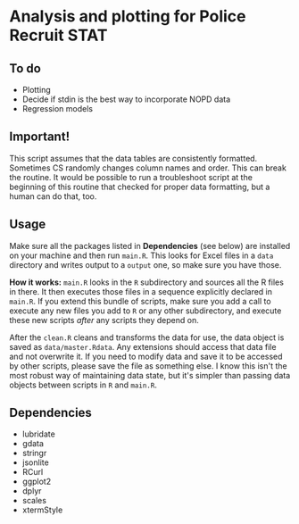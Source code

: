 # Analysis and plotting for Police Recruit STAT

## To do

 * Plotting
 * Decide if stdin is the best way to incorporate NOPD data
 * Regression models

## Important!

This script assumes that the data tables are consistently formatted. Sometimes CS randomly changes column names and order. This can break the routine. It would be possible to run a troubleshoot script at the beginning of this routine that checked for proper data formatting, but a human can do that, too.

## Usage

Make sure all the packages listed in __Dependencies__ (see below) are installed on your machine and then run `main.R`. This looks for Excel files in a `data` directory and writes output to a `output` one, so make sure you have those.

__How it works:__ `main.R` looks in the `R` subdirectory and sources all the R files in there. It then executes those files in a sequence explicitly declared in `main.R`. If you extend this bundle of scripts, make sure you add a call to execute any new files you add to `R` or any other subdirectory, and execute these new scripts _after_ any scripts they depend on.

After the `clean.R` cleans and transforms the data for use, the data object is saved as `data/master.Rdata`. Any extensions should access that data file and not overwrite it. If you need to modify data and save it to be accessed by other scripts, please save the file as something else. I know this isn't the most robust way of maintaining data state, but it's simpler than passing data objects between scripts in `R` and `main.R`.

## Dependencies

 * lubridate
 * gdata
 * stringr
 * jsonlite
 * RCurl
 * ggplot2
 * dplyr
 * scales
 * xtermStyle
